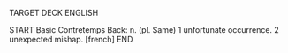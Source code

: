 TARGET DECK
ENGLISH

START
Basic
Contretemps
Back: n. (pl. Same) 1 unfortunate occurrence. 2 unexpected mishap. [french]
END

